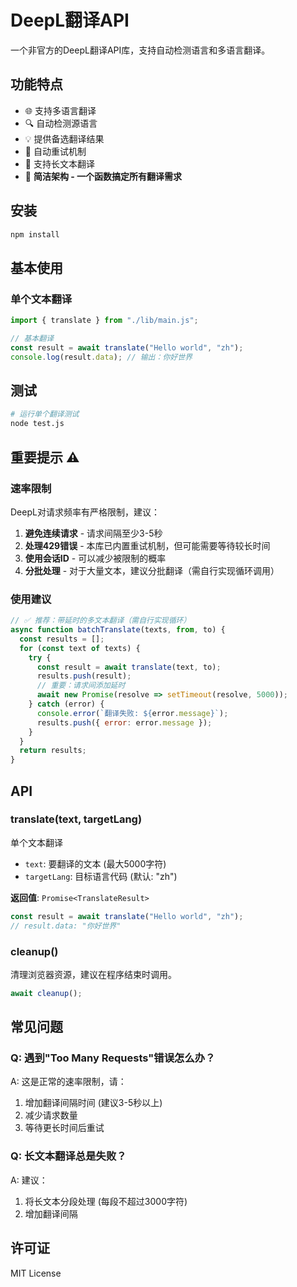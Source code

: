 # DeepL翻译API

一个非官方的DeepL翻译API库，支持自动检测语言和多语言翻译。

## 功能特点

- 🌐 支持多语言翻译
- 🔍 自动检测源语言
- 💡 提供备选翻译结果
- 🔄 自动重试机制
- 📝 支持长文本翻译
- 🔧 **简洁架构 - 一个函数搞定所有翻译需求**

## 安装

```bash
npm install
```

## 基本使用

### 单个文本翻译

```javascript
import { translate } from "./lib/main.js";

// 基本翻译
const result = await translate("Hello world", "zh");
console.log(result.data); // 输出：你好世界
```

## 测试

```bash
# 运行单个翻译测试
node test.js
```

## 重要提示 ⚠️

### 速率限制

DeepL对请求频率有严格限制，建议：

1. **避免连续请求** - 请求间隔至少3-5秒
2. **处理429错误** - 本库已内置重试机制，但可能需要等待较长时间
3. **使用会话ID** - 可以减少被限制的概率
4. **分批处理** - 对于大量文本，建议分批翻译（需自行实现循环调用）

### 使用建议

```javascript
// ✅ 推荐：带延时的多文本翻译（需自行实现循环）
async function batchTranslate(texts, from, to) {
  const results = [];
  for (const text of texts) {
    try {
      const result = await translate(text, to);
      results.push(result);
      // 重要：请求间添加延时
      await new Promise(resolve => setTimeout(resolve, 5000));
    } catch (error) {
      console.error(`翻译失败: ${error.message}`);
      results.push({ error: error.message });
    }
  }
  return results;
}
```

## API

### translate(text, targetLang)

单个文本翻译

- `text`: 要翻译的文本 (最大5000字符)
- `targetLang`: 目标语言代码 (默认: "zh")

**返回值**: `Promise<TranslateResult>`

```javascript
const result = await translate("Hello world", "zh");
// result.data: "你好世界"
```

### cleanup()

清理浏览器资源，建议在程序结束时调用。

```javascript
await cleanup();
```

## 常见问题

### Q: 遇到"Too Many Requests"错误怎么办？

A: 这是正常的速率限制，请：

1. 增加翻译间隔时间 (建议3-5秒以上)
2. 减少请求数量
3. 等待更长时间后重试

### Q: 长文本翻译总是失败？

A: 建议：

1. 将长文本分段处理 (每段不超过3000字符)
2. 增加翻译间隔

## 许可证

MIT License
